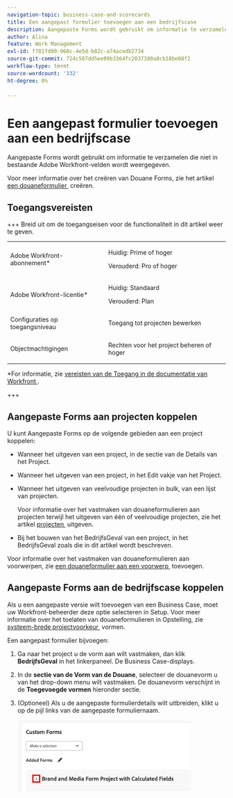 ```yaml
---
navigation-topic: business-case-and-scorecards
title: Een aangepast formulier toevoegen aan een bedrijfscase
description: Aangepaste Forms wordt gebruikt om informatie te verzamelen die niet in bestaande Adobe Workfront-velden wordt weergegeven.
author: Alina
feature: Work Management
exl-id: f781fd00-968c-4e5d-b82c-a74acedb2734
source-git-commit: 724c507dd5ee09b3364fc2037380a8cb18be08f2
workflow-type: tm+mt
source-wordcount: '332'
ht-degree: 0%

---
```


# Een aangepast formulier toevoegen aan een bedrijfscase

Aangepaste Forms wordt gebruikt om informatie te verzamelen die niet in bestaande Adobe Workfront-velden wordt weergegeven. 

Voor meer informatie over het creëren van Douane Forms, zie het artikel [&#x200B; een douaneformulier &#x200B;](/help/quicksilver/administration-and-setup/customize-workfront/create-manage-custom-forms/form-designer/design-a-form/design-a-form.md) creëren.

## Toegangsvereisten

<!--Audit: 06/2025-->

+++ Breid uit om de toegangseisen voor de functionaliteit in dit artikel weer te geven.

<table style="table-layout:auto"> 
 <col> 
 <col> 
 <tbody> 
  <tr> 
   <td role="rowheader"><p>Adobe Workfront-abonnement*</p></td> 
   <td> <p>Huidig: Prime of hoger</p>
   <p>Verouderd: Pro of hoger</p> </td> 
  </tr> 
  <tr> 
   <td role="rowheader"><p>Adobe Workfront-licentie*</p></td> 
   <td> 
   <p>Huidig: Standaard </p> 
   <p>Verouderd: Plan </p> </td> 
  </tr> 
  <tr> 
   <td role="rowheader">Configuraties op toegangsniveau</td> 
   <td> <p>Toegang tot projecten bewerken</p>  </td> 
  </tr> 
  <tr> 
   <td role="rowheader"><p>Objectmachtigingen</p></td> 
   <td> <p>Rechten voor het project beheren of hoger</p>  </td> 
  </tr> 
 </tbody> 
</table>

*For informatie, zie [&#x200B; vereisten van de Toegang in de documentatie van Workfront &#x200B;](/help/quicksilver/administration-and-setup/add-users/access-levels-and-object-permissions/access-level-requirements-in-documentation.md).

+++

## Aangepaste Forms aan projecten koppelen

U kunt Aangepaste Forms op de volgende gebieden aan een project koppelen:

* Wanneer het uitgeven van een project, in de sectie van de Details van het Project.
* Wanneer het uitgeven van een project, in het Edit vakje van het Project.
* Wanneer het uitgeven van veelvoudige projecten in bulk, van een lijst van projecten.

  Voor informatie over het vastmaken van douaneformulieren aan projecten terwijl het uitgeven van één of veelvoudige projecten, zie het artikel [&#x200B; projecten &#x200B;](../../../manage-work/projects/manage-projects/edit-projects.md) uitgeven.

* Bij het bouwen van het BedrijfsGeval van een project, in het BedrijfsGeval zoals die in dit artikel wordt beschreven.

Voor informatie over het vastmaken van douaneformulieren aan voorwerpen, zie [&#x200B; een douaneformulier aan een voorwerp &#x200B;](../../../workfront-basics/work-with-custom-forms/add-a-custom-form-to-an-object.md) toevoegen.

## Aangepaste Forms aan de bedrijfscase koppelen

Als u een aangepaste versie wilt toevoegen van een Business Case, moet uw Workfront-beheerder deze optie selecteren in Setup. Voor meer informatie over het toelaten van douaneformulieren in Opstelling, zie [&#x200B; systeem-brede projectvoorkeur &#x200B;](../../../administration-and-setup/set-up-workfront/configure-system-defaults/set-project-preferences.md) vormen.

Een aangepast formulier bijvoegen:

1. Ga naar het project u de vorm aan wilt vastmaken, dan klik **BedrijfsGeval** in het linkerpaneel. De Business Case-displays.

1. In de **sectie van de Vorm van de Douane**, selecteer de douanevorm u van het drop-down menu wilt vastmaken. De douanevorm verschijnt in de **Toegevoegde vormen** hieronder sectie.

1. (Optioneel) Als u de aangepaste formulierdetails wilt uitbreiden, klikt u op de pijl links van de aangepaste formuliernaam.

   ![&#x200B; breid de details van de douanevorm uit &#x200B;](assets/expand-custom-form-details.png)

<!--1. (Optional) Select&nbsp;**Edit Custom Form**.  
  ![Edit custom form](assets/acf1-350x122.png)

1. (Optional) Specify information in the fields of the custom form, then click&nbsp;**Save** . -->
